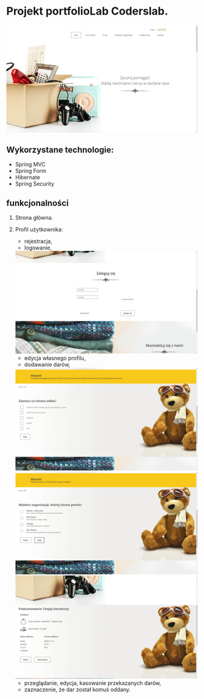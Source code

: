 # Projekt portfolioLab Coderslab.
<img src="3.png">

## Wykorzystane technologie:
- Spring MVC
- Spring Form
- Hibernate
- Spring Security

## funkcjonalności
1. Strona główna.

2. Profil użytkownika:
     - rejestracja,
     - logowanie,
     <img src="1.png">

     - edycja własnego profilu,
     - dodawanie darów,
     <img src="2.png">
     <img src="4.png">
     <img src="5.png">



     - przeglądanie, edycja, kasowanie przekazanych darów,
     - zaznaczenie, że dar został komuś oddany.
     

